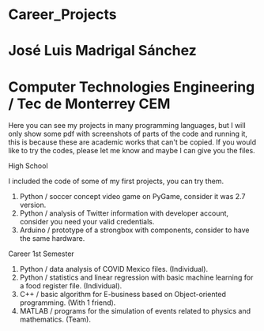 # Career_Projects
# José Luis Madrigal Sánchez
# Computer Technologies Engineering / Tec de Monterrey CEM
Here you can see my projects in many programming languages, but I will only show some pdf with screenshots of parts of the code and running it, this is because these are academic works that can't be copied. If you would like to try the codes, please let me know and maybe I can give you the files.

High School

I included the code of some of my first projects, you can try them.
1. Python / soccer concept video game on PyGame, consider it was 2.7 version.
2. Python / analysis of Twitter information with developer account, consider you need your valid credentials.
3. Arduino / prototype of a strongbox with components, consider to have the same hardware.

Career
1st Semester

1. Python / data analysis of COVID Mexico files. (Individual).
2. Python / statistics and linear regression with basic machine learning for a food register file. (Individual).
2. C++ / basic algorithm for E-business based on Object-oriented programming. (With 1 friend).
3. MATLAB / programs for the simulation of events related to physics and mathematics. (Team). 
